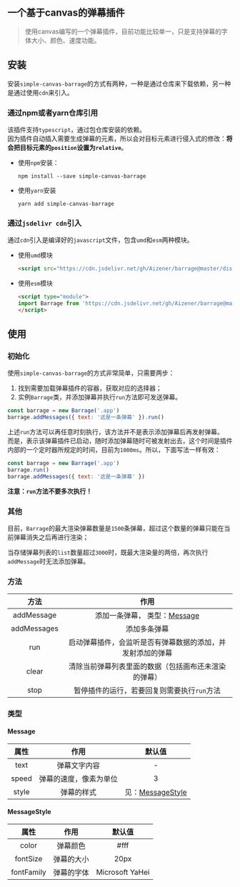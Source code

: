 ## 一个基于canvas的弹幕插件

> 使用canvas编写的一个弹幕插件，目前功能比较单一，只是支持弹幕的字体大小、颜色、速度功能。

## 安装

安装`simple-canvas-barrage`的方式有两种，一种是通过仓库来下载依赖，另一种是通过使用`cdn`来引入。

### 通过npm或者yarn仓库引用

该插件支持`typescript`，通过包仓库安装的依赖。  
因为插件自动插入需要生成弹幕的元素，所以会对目标元素进行侵入式的修改：**将会把目标元素的`position`设置为`relative`**。

- 使用`npm`安装：
  
  ```shell
  npm install --save simple-canvas-barrage
  ```

- 使用`yarn`安装
  
  ```shell
  yarn add simple-canvas-barrage
  ```

### 通过`jsdelivr cdn`引入

通过`cdn`引入是编译好的`javascript`文件，包含`umd`和`esm`两种模块。

- 使用`umd`模块
  
  ```html
  <script src="https://cdn.jsdelivr.net/gh/Aizener/barrage@master/dist/index.umd.js"></script>
  ```

- 使用`esm`模块
  
  ```html
  <script type="module">
  import Barrage from 'https://cdn.jsdelivr.net/gh/Aizener/barrage@master/dist/index.esm.js'
  </script>
  ```

## 使用

### 初始化

使用`simple-canvas-barrage`的方式非常简单，只需要两步：

1. 找到需要加载弹幕插件的容器，获取对应的选择器；
2. 实例`Barrage`类，并添加弹幕并执行`run`方法即可发送弹幕。

```js
const barrage = new Barrage('.app')
barrage.addMessages({ text: '这是一条弹幕' }).run()
```

上述`run`方法可以再任意时刻执行，该方法并不是表示添加弹幕后再发射弹幕。  
而是，表示该弹幕插件已启动，随时添加弹幕随时可被发射出去，这个时间是插件内部的一个定时器所规定的时间，目前为`1000ms`。所以，下面写法一样有效：

```js
const barrage = new Barrage('.app')
barrage.run()
barrage.addMessages({ text: '这是一条弹幕' })
```

**注意：`run`方法不要多次执行！**

### 其他

目前，`Barrage`的最大渲染弹幕数量是`1500`条弹幕，超过这个数量的弹幕只能在当前弹幕消失之后再进行渲染；  

当存储弹幕列表的`list`数量超过`3000`时，既最大渲染量的两倍，再次执行`addMessage`时无法添加弹幕。

### 方法

| 方法          | 作用                                        |
|:-----------:|:-----------------------------------------:|
| addMessage  | 添加一条弹幕， 类型：<a href="#message">Message</a> |
| addMessages | 添加多条弹幕                                    |
| run         | 启动弹幕插件，会监听是否有弹幕数据的添加，并发射添加的弹幕             |
| clear       | 清除当前弹幕列表里面的数据（包括画布还未渲染的弹幕）                |
| stop        | 暂停插件的运行，若要回复则需要执行`run`方法                  |

### 类型

#### <span id="message">Message</span>

| 属性    | 作用          | 默认值                                         |
|:-----:|:-----------:|:-------------------------------------------:|
| text  | 弹幕文字内容      | -                                           |
| speed | 弹幕的速度，像素为单位 | 3                                           |
| style | 弹幕的样式       | 见：<a href="#message-style">MessageStyle</a> |

#### <span id="message-style">MessageStyle</span>

| 属性         | 作用    | 默认值             |
|:----------:|:-----:|:---------------:|
| color      | 弹幕颜色  | #fff            |
| fontSize   | 弹幕的大小 | 20px            |
| fontFamily | 弹幕的字体 | Microsoft YaHei |
